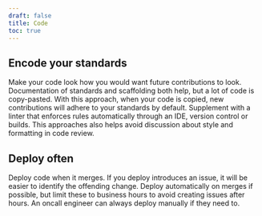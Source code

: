 ```yaml
---
draft: false
title: Code
toc: true
---
```


## Encode your standards

Make your code look how you would want future contributions to look. Documentation of standards and scaffolding both help, but a lot of code is copy-pasted. With this approach, when your code is copied, new contributions will adhere to your standards by default. Supplement with a linter that enforces rules automatically through an IDE, version control or builds. This approaches also helps avoid discussion about style and formatting in code review.

## Deploy often

Deploy code when it merges. If you deploy introduces an issue, it will be easier to identify the offending change. Deploy automatically on merges if possible, but limit these to business hours to avoid creating issues after hours. An oncall engineer can always deploy manually if they need to.

